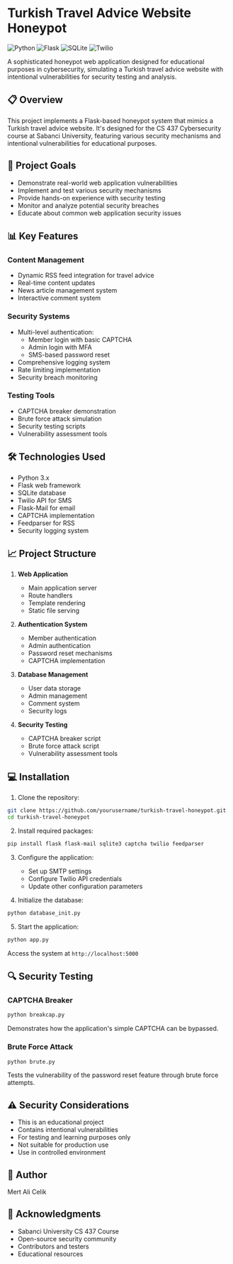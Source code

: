 # Turkish Travel Advice Website Honeypot

![Python](https://img.shields.io/badge/Python-3.x-blue)
![Flask](https://img.shields.io/badge/Flask-2.x-lightgrey)
![SQLite](https://img.shields.io/badge/SQLite-3.x-green)
![Twilio](https://img.shields.io/badge/Twilio-API-red)

A sophisticated honeypot web application designed for educational purposes in cybersecurity, simulating a Turkish travel advice website with intentional vulnerabilities for security testing and analysis.

## 📋 Overview

This project implements a Flask-based honeypot system that mimics a Turkish travel advice website. It's designed for the CS 437 Cybersecurity course at Sabanci University, featuring various security mechanisms and intentional vulnerabilities for educational purposes.

## 🎯 Project Goals

- Demonstrate real-world web application vulnerabilities
- Implement and test various security mechanisms
- Provide hands-on experience with security testing
- Monitor and analyze potential security breaches
- Educate about common web application security issues

## 📊 Key Features

### Content Management
- Dynamic RSS feed integration for travel advice
- Real-time content updates
- News article management system
- Interactive comment system

### Security Systems
- Multi-level authentication:
  - Member login with basic CAPTCHA
  - Admin login with MFA
  - SMS-based password reset
- Comprehensive logging system
- Rate limiting implementation
- Security breach monitoring

### Testing Tools
- CAPTCHA breaker demonstration
- Brute force attack simulation
- Security testing scripts
- Vulnerability assessment tools

## 🛠️ Technologies Used

- Python 3.x
- Flask web framework
- SQLite database
- Twilio API for SMS
- Flask-Mail for email
- CAPTCHA implementation
- Feedparser for RSS
- Security logging system

## 📈 Project Structure

1. **Web Application**
   - Main application server
   - Route handlers
   - Template rendering
   - Static file serving

2. **Authentication System**
   - Member authentication
   - Admin authentication
   - Password reset mechanisms
   - CAPTCHA implementation

3. **Database Management**
   - User data storage
   - Admin management
   - Comment system
   - Security logs

4. **Security Testing**
   - CAPTCHA breaker script
   - Brute force attack script
   - Vulnerability assessment tools

## 💻 Installation

1. Clone the repository:
```bash
git clone https://github.com/yourusername/turkish-travel-honeypot.git
cd turkish-travel-honeypot
```

2. Install required packages:
```bash
pip install flask flask-mail sqlite3 captcha twilio feedparser
```

3. Configure the application:
   - Set up SMTP settings
   - Configure Twilio API credentials
   - Update other configuration parameters

4. Initialize the database:
```bash
python database_init.py
```

5. Start the application:
```bash
python app.py
```

Access the system at `http://localhost:5000`

## 🔍 Security Testing

### CAPTCHA Breaker
```bash
python breakcap.py
```
Demonstrates how the application's simple CAPTCHA can be bypassed.

### Brute Force Attack
```bash
python brute.py
```
Tests the vulnerability of the password reset feature through brute force attempts.

## ⚠️ Security Considerations

- This is an educational project
- Contains intentional vulnerabilities
- For testing and learning purposes only
- Not suitable for production use
- Use in controlled environment

## 👤 Author

Mert Ali Celik

## 🙏 Acknowledgments

- Sabanci University CS 437 Course
- Open-source security community
- Contributors and testers
- Educational resources
